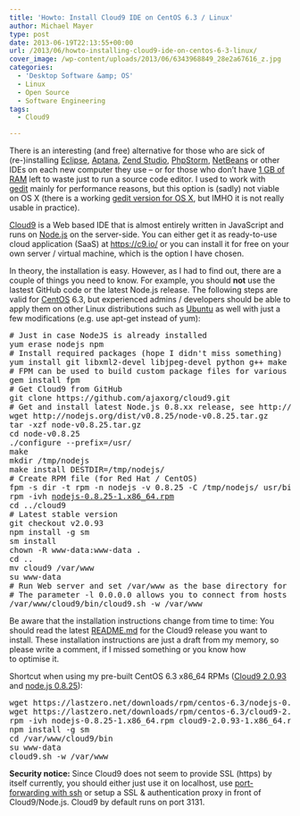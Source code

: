 ```yaml
---
title: 'Howto: Install Cloud9 IDE on CentOS 6.3 / Linux'
author: Michael Mayer
type: post
date: 2013-06-19T22:13:55+00:00
url: /2013/06/howto-installing-cloud9-ide-on-centos-6-3-linux/
cover_image: /wp-content/uploads/2013/06/6343968849_28e2a67616_z.jpg
categories:
  - 'Desktop Software &amp; OS'
  - Linux
  - Open Source
  - Software Engineering
tags:
  - Cloud9

---
```

There is an interesting (and free) alternative for those who are sick of (re-)installing [Eclipse][1], [Aptana][2], [Zend Studio][3], [PhpStorm][4], [NetBeans][5] or other IDEs on each new computer they use &#8211; or for those who don&#8217;t have [1 GB of RAM][6] left to waste just to run a source code editor. I used to work with [gedit][7] mainly for performance reasons, but this option is (sadly) not viable on OS X (there is a working [gedit version for OS X][8], but IMHO it is not really usable in practice).

[Cloud9][9] is a Web based IDE that is almost entirely written in JavaScript and runs on [Node.js][10] on the server-side. You can either get it as ready-to-use cloud application (SaaS) at <https://c9.io/> or you can install it for free on your own server / virtual machine, which is the option I have chosen.

In theory, the installation is easy. However, as I had to find out, there are a couple of things you need to know. For example, you should **not** use the lastest GitHub code or the latest Node.js release. The following steps are valid for [CentOS][11] 6.3, but experienced admins / developers should be able to apply them on other Linux distributions such as [Ubuntu][12] as well with just a few modifications (e.g. use apt-get instead of yum):

<pre># Just in case NodeJS is already installed
yum erase nodejs npm
# Install required packages (hope I didn't miss something)
yum install git libxml2-devel libjpeg-devel python g++ make openssl-devel gcc-c++ gcc ruby ruby-devel rubygems tree
# FPM can be used to build custom package files for various Linux distributions
gem install fpm 
# Get Cloud9 from GitHub
git clone https://github.com/ajaxorg/cloud9.git
# Get and install latest Node.js 0.8.xx release, see http://nodejs.org/dist/
wget http://nodejs.org/dist/v0.8.25/node-v0.8.25.tar.gz
tar -xzf node-v0.8.25.tar.gz
cd node-v0.8.25
./configure --prefix=/usr/
make
mkdir /tmp/nodejs
make install DESTDIR=/tmp/nodejs/
# Create RPM file (for Red Hat / CentOS)
fpm -s dir -t rpm -n nodejs -v 0.8.25 -C /tmp/nodejs/ usr/bin usr/lib usr/share usr/include
rpm -ivh <a href="https://lastzero.net/downloads/rpm/centos-6.3/nodejs-0.8.25-1.x86_64.rpm">nodejs-0.8.25-1.x86_64.rpm</a>
cd ../cloud9
# Latest stable version
git checkout v2.0.93
npm install -g sm
sm install
chown -R www-data:www-data .
cd ..
mv cloud9 /var/www
su www-data
# Run Web server and set /var/www as the base directory for the IDE
# The parameter -l 0.0.0.0 allows you to connect from hosts other than localhost (can be dangerous)
/var/www/cloud9/bin/cloud9.sh -w /var/www</pre>

Be aware that the installation instructions change from time to time: You should read the latest [README.md][13] for the Cloud9 release you want to install. These installation instructions are just a draft from my memory, so please write a comment, if I missed something or you know how to optimise it.

Shortcut when using my pre-built CentOS 6.3 x86_64 RPMs ([Cloud9 2.0.93][14] and [node.js 0.8.25][15]):

<pre>wget https://lastzero.net/downloads/rpm/centos-6.3/nodejs-0.8.25-1.x86_64.rpm
wget https://lastzero.net/downloads/rpm/centos-6.3/cloud9-2.0.93-1.x86_64.rpm
rpm -ivh nodejs-0.8.25-1.x86_64.rpm cloud9-2.0.93-1.x86_64.rpm
npm install -g sm
cd /var/www/cloud9/bin
su www-data
cloud9.sh -w /var/www</pre>

**Security notice:** Since Cloud9 does not seem to provide SSL (https) by itself currently, you should either just use it on localhost, use [port-forwarding with ssh][16] or setup a SSL & authentication proxy in front of Cloud9/Node.js. Cloud9 by default runs on port 3131.

 [1]: http://www.eclipse.org/
 [2]: http://www.aptana.com/
 [3]: http://www.zend.com/en/products/studio/
 [4]: http://www.jetbrains.com/phpstorm/
 [5]: https://netbeans.org/
 [6]: https://lastzero.net/wp-content/uploads/2013/06/PhpStorm.png
 [7]: http://projects.gnome.org/gedit/
 [8]: http://ftp.gnome.org/pub/GNOME/binaries/mac/gedit/3.2/
 [9]: https://github.com/ajaxorg/cloud9/
 [10]: http://nodejs.org/
 [11]: http://www.centos.org/
 [12]: http://www.ubuntu.com/download/server
 [13]: https://github.com/ajaxorg/cloud9/blob/v2.0.93/README.md
 [14]: https://lastzero.net/downloads/rpm/centos-6.3/cloud9-2.0.93-1.x86_64.rpm
 [15]: https://lastzero.net/downloads/rpm/centos-6.3/nodejs-0.8.25-1.x86_64.rpm
 [16]: https://help.ubuntu.com/community/SSH/OpenSSH/PortForwarding